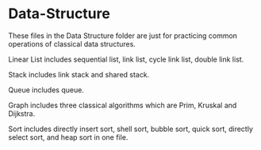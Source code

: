 # Data-Structure
These files in the Data Structure folder are just for practicing common operations of classical data structures.

Linear List includes sequential list, link list, cycle link list, double link list.

Stack includes link stack and shared stack.

Queue includes queue.

Graph includes three classical algorithms which are Prim, Kruskal and Dijkstra.

Sort includes directly insert sort, shell sort, bubble sort, quick sort, directly select sort, and heap sort in one file.

